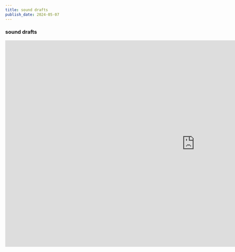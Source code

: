 ```yaml
---
title: sound drafts
publish_date: 2024-05-07
---
```


### sound drafts ###

<iframe width="1206" height="658" src="https://www.youtube.com/embed/jZndiwLOFs4" title="sound draft 1" frameborder="0" allow="accelerometer; autoplay; clipboard-write; encrypted-media; gyroscope; picture-in-picture; web-share" referrerpolicy="strict-origin-when-cross-origin" allowfullscreen></iframe>




